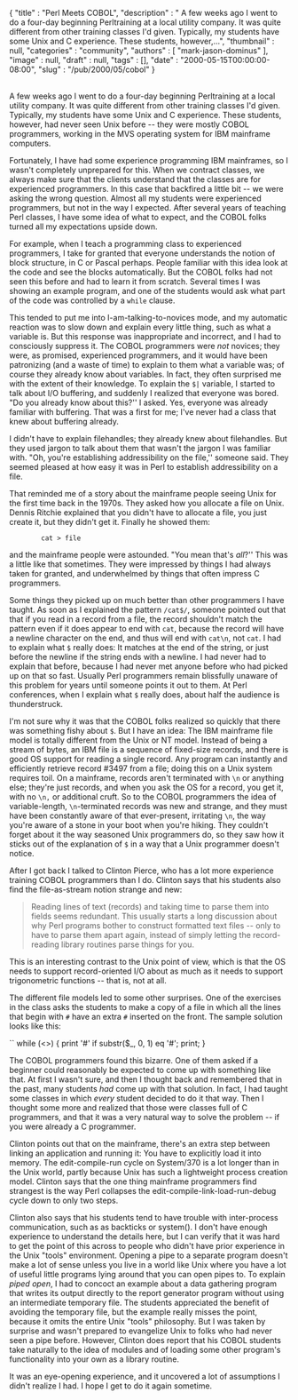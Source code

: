 {
   "title" : "Perl Meets COBOL",
   "description" : " A few weeks ago I went to do a four-day beginning Perltraining at a local utility company. It was quite different from other training classes I'd given. Typically, my students have some Unix and C experience. These students, however,...",
   "thumbnail" : null,
   "categories" : "community",
   "authors" : [
      "mark-jason-dominus"
   ],
   "image" : null,
   "draft" : null,
   "tags" : [],
   "date" : "2000-05-15T00:00:00-08:00",
   "slug" : "/pub/2000/05/cobol"
}





\
A few weeks ago I went to do a four-day beginning Perltraining at a
local utility company. It was quite different from other training
classes I'd given. Typically, my students have some Unix and C
experience. These students, however, had never seen Unix before -- they
were mostly COBOL programmers, working in the MVS operating system for
IBM mainframe computers.

Fortunately, I have had some experience programming IBM mainframes, so I
wasn't completely unprepared for this. When we contract classes, we
always make sure that the clients understand that the classes are for
experienced programmers. In this case that backfired a little bit -- we
were asking the wrong question. Almost all my students were experienced
programmers, but not in the way I expected. After several years of
teaching Perl classes, I have some idea of what to expect, and the COBOL
folks turned all my expectations upside down.

For example, when I teach a programming class to experienced
programmers, I take for granted that everyone understands the notion of
block structure, in C or Pascal perhaps. People familiar with this idea
look at the code and see the blocks automatically. But the COBOL folks
had not seen this before and had to learn it from scratch. Several times
I was showing an example program, and one of the students would ask what
part of the code was controlled by a `while` clause.

This tended to put me into I-am-talking-to-novices mode, and my
automatic reaction was to slow down and explain every little thing, such
as what a variable is. But this response was inappropriate and
incorrect, and I had to consciously suppress it. The COBOL programmers
were *not* novices; they were, as promised, experienced programmers, and
it would have been patronizing (and a waste of time) to explain to them
what a variable was; of course they already know about variables. In
fact, they often surprised me with the extent of their knowledge. To
explain the `$|` variable, I started to talk about I/O buffering, and
suddenly I realized that everyone was bored. "Do you already know about
this?'' I asked. Yes, everyone was already familiar with buffering. That
was a first for me; I've never had a class that knew about buffering
already.

I didn't have to explain filehandles; they already knew about
filehandles. But they used jargon to talk about them that wasn't the
jargon I was familiar with. "Oh, you're establishing addressibility on
the file,'' someone said. They seemed pleased at how easy it was in Perl
to establish addressibility on a file.

That reminded me of a story about the mainframe people seeing Unix for
the first time back in the 1970s. They asked how you allocate a file on
Unix. Dennis Ritchie explained that you didn't have to allocate a file,
you just create it, but they didn't get it. Finally he showed them:

            cat > file

and the mainframe people were astounded. "You mean that's *all*?'' This
was a little like that sometimes. They were impressed by things I had
always taken for granted, and underwhelmed by things that often impress
C programmers.

Some things they picked up on much better than other programmers I have
taught. As soon as I explained the pattern `/cat$/`, someone pointed out
that that if you read in a record from a file, the record shouldn't
match the pattern even if it does appear to end with `cat`, because the
record will have a newline character on the end, and thus will end with
`cat\n`, not `cat`. I had to explain what `$` really does: It matches at
the end of the string, or just before the newline if the string ends
with a newline. I had never had to explain that before, because I had
never met anyone before who had picked up on that so fast. Usually Perl
programmers remain blissfully unaware of this problem for years until
someone points it out to them. At Perl conferences, when I explain what
`$` really does, about half the audience is thunderstruck.

I'm not sure why it was that the COBOL folks realized so quickly that
there was something fishy about `$`. But I have an idea: The IBM
mainframe file model is totally different from the Unix or NT model.
Instead of being a stream of bytes, an IBM file is a sequence of
fixed-size records, and there is good OS support for reading a single
record. Any program can instantly and efficiently retrieve record \#3497
from a file; doing this on a Unix system requires toil. On a mainframe,
records aren't terminated with `\n` or anything else; they're just
records, and when you ask the OS for a record, you get it, with no `\n,`
or additional cruft. So to the COBOL programmers the idea of
variable-length, `\n`-terminated records was new and strange, and they
must have been constantly aware of that ever-present, irritating `\n`,
the way you're aware of a stone in your boot when you're hiking. They
couldn't forget about it the way seasoned Unix programmers do, so they
saw how it sticks out of the explanation of `$` in a way that a Unix
programmer doesn't notice.

After I got back I talked to Clinton Pierce, who has a lot more
experience training COBOL programmers than I do. Clinton says that his
students also find the file-as-stream notion strange and new:

> Reading lines of text (records) and taking time to parse them into
> fields seems redundant. This usually starts a long discussion about
> why Perl programs bother to construct formatted text files -- only to
> have to parse them apart again, instead of simply letting the
> record-reading library routines parse things for you.

This is an interesting contrast to the Unix point of view, which is that
the OS needs to support record-oriented I/O about as much as it needs to
support trigonometric functions -- that is, not at all.

The different file models led to some other surprises. One of the
exercises in the class asks the students to make a copy of a file in
which all the lines that begin with `#` have an extra `#` inserted on
the front. The sample solution looks like this:

``
            while (<>) {
              print '#' if substr($_, 0, 1) eq '#';
              print;
            }

The COBOL programmers found this bizarre. One of them asked if a
beginner could reasonably be expected to come up with something like
that. At first I wasn't sure, and then I thought back and remembered
that in the past, many students *had* come up with that solution. In
fact, I had taught some classes in which *every* student decided to do
it that way. Then I thought some more and realized that those were
classes full of C programmers, and that it was a very natural way to
solve the problem -- if you were already a C programmer.

Clinton points out that on the mainframe, there's an extra step between
linking an application and running it: You have to explicitly load it
into memory. The edit-compile-run cycle on System/370 is a lot longer
than in the Unix world, partly because Unix has such a lightweight
process creation model. Clinton says that the one thing mainframe
programmers find strangest is the way Perl collapses the
edit-compile-link-load-run-debug cycle down to only two steps.

Clinton also says that his students tend to have trouble with
inter-process communication, such as as backticks or system(). I don't
have enough experience to understand the details here, but I can verify
that it was hard to get the point of this across to people who didn't
have prior experience in the Unix "tools" environment. Opening a pipe to
a separate program doesn't make a lot of sense unless you live in a
world like Unix where you have a lot of useful little programs lying
around that you can open pipes to. To explain *piped open*, I had to
concoct an example about a data gathering program that writes its output
directly to the report generator program without using an intermediate
temporary file. The students appreciated the benefit of avoiding the
temporary file, but the example really misses the point, because it
omits the entire Unix "tools" philosophy. But I was taken by surprise
and wasn't prepared to evangelize Unix to folks who had never seen a
pipe before. However, Clinton does report that his COBOL students take
naturally to the idea of modules and of loading some other program's
functionality into your own as a library routine.

It was an eye-opening experience, and it uncovered a lot of assumptions
I didn't realize I had. I hope I get to do it again sometime.


